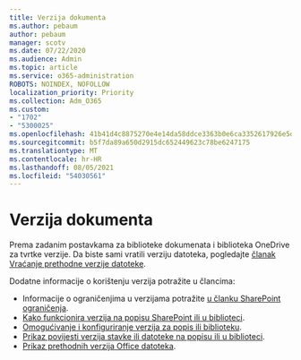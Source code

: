 ```yaml
---
title: Verzija dokumenta
ms.author: pebaum
author: pebaum
manager: scotv
ms.date: 07/22/2020
ms.audience: Admin
ms.topic: article
ms.service: o365-administration
ROBOTS: NOINDEX, NOFOLLOW
localization_priority: Priority
ms.collection: Adm_O365
ms.custom:
- "1702"
- "5300025"
ms.openlocfilehash: 41b41d4c8875270e4e14da58ddce3363b0e6ca3352617926e5dbfa2352c3b843
ms.sourcegitcommit: b5f7da89a650d2915dc652449623c78be6247175
ms.translationtype: MT
ms.contentlocale: hr-HR
ms.lasthandoff: 08/05/2021
ms.locfileid: "54030561"
---
```

# <a name="document-versioning"></a>Verzija dokumenta

Prema zadanim postavkama za biblioteke dokumenata i biblioteka OneDrive za tvrtke verzije. Da biste sami vratili verziju datoteka, pogledajte [članak Vraćanje prethodne verzije datoteke](https://support.office.com/article/restore-a-previous-version-of-a-file-in-onedrive-159cad6d-d76e-4981-88ef-de6e96c93893?ui=en-US&rs=en-US&ad=US).  

Dodatne informacije o korištenju verzija potražite u člancima:  

- Informacije o ograničenjima u verzijama potražite [u članku SharePoint ograničenja](https://docs.microsoft.com/office365/servicedescriptions/sharepoint-online-service-description/sharepoint-online-limits).     
- [Kako funkcionira verzija na popisu SharePoint ili u biblioteci](https://support.office.com/article/how-does-versioning-work-in-a-sharepoint-list-or-library-0f6cd105-974f-44a4-aadb-43ac5bdfd247).
- [Omogućivanje i konfiguriranje verzija za popis ili biblioteku](https://support.office.com/article/enable-and-configure-versioning-for-a-list-or-library-1555d642-23ee-446a-990a-bcab618c7a37?ocmsassetID=HA102772148&CTT=3&CorrelationId=52441bb1-a619-4375-89d5-19d28769890f&ui=en-US&rs=en-US&ad=US).
- [Prikaz povijesti verzija stavke ili datoteke na popisu ili u biblioteci](https://support.office.com/article/View-the-version-history-of-an-item-or-file-in-a-list-or-library-53262060-5092-424D-A50B-C798B0EC32B1).
- [Prikaz prethodnih verzija Office datoteka](https://support.office.com/article/view-previous-versions-of-office-files-5c1e076f-a9c9-41b8-8ace-f77b9642e2c2).